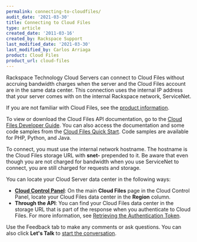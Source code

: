 ```yaml
---
permalink: connecting-to-cloudfiles/
audit_date: '2021-03-30'
title: Connecting to Cloud Files
type: article
created_date: '2011-03-16'
created_by: Rackspace Support
last_modified_date: '2021-03-30'
last_modified_by: Carlos Arriaga
product: Cloud Files
product_url: cloud-files
---
```


Rackspace Technology Cloud Servers can connect to Cloud Files without accruing
bandwidth charges when the server and the Cloud Files account are in the
same data center. This connection uses the internal IP
address that your server comes with on the internal Rackspace network,
ServiceNet.

If you are not familiar with Cloud Files, see the [product information](https://www.rackspace.com/cloud/files).

To view or download the Cloud Files API documentation, go to the
[Cloud Files Developer Guide](https://docs.rackspace.com/docs/cloud-files/v1/).
You can also access the documentation and some code samples from the
[Cloud Files Quick Start](https://docs.rackspace.com/docs/cloud-files/quickstart/).
Code samples are available for PHP, Python, and Java.

To connect, you must use the internal network hostname. The hostname is the
Cloud Files storage URL with **snet-** prepended to it. Be
aware that even though you are not charged for bandwidth when you use
ServiceNet to connect, you are still charged for requests and
storage.

You can locate your Cloud Server data center in the following
ways:

-   **[Cloud Control Panel](https://login.rackspace.com/)**: On the
    main **Cloud Files** page in the Cloud Control Panel, locate your Cloud Files
    data center in the **Region** column.
-   **Through the API**: You can find your Cloud Files data center in
    the storage URL that is part of the response when you authenticate to
    Cloud Files. For more information, see
    [Retrieving the Authentication Token](https://docs.rackspace.com/docs/cloud-files/v1/developer-guide/#document-getting-started/authenticate).

Use the Feedback tab to make any comments or ask questions. You can also click
**Let's Talk** to [start the conversation](https://www.rackspace.com/). 
